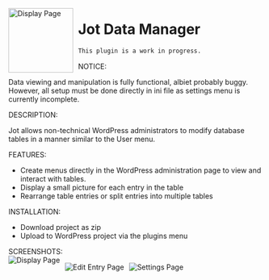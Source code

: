 
<img src="https://i.imgur.com/E3D0T2A.png"
     alt="Display Page"
     height="128"
     style="float: left; margin-right: 10px;" />
     
# Jot Data Manager

```diff
This plugin is a work in progress.
```

NOTICE:<br/>
<p>Data viewing and manipulation is fully functional, albiet probably buggy.
However, all setup must be done directly in ini file as
settings menu is currently incomplete.</p>

DESCRIPTION:<br/>
<p>Jot allows non-technical WordPress administrators to modify database
tables in a manner similar to the User menu.</p>

FEATURES:<br/>
* Create menus directly in the WordPress administration page to view and interact with tables.
* Display a small picture for each entry in the table
* Rearrange table entries or split entries into multiple tables

INSTALLATION:<br/>
* Download project as zip
* Upload to WordPress project via the plugins menu

SCREENSHOTS:<br/>
<img src="https://i.imgur.com/hVwzv1k.png"
     alt="Display Page"
     style="float: left; margin-right: 10px;" />

<img src="https://i.imgur.com/ow5Nrwb.png"
     alt="Edit Entry Page"
     style="float: left; margin-right: 10px;" />
     
<img src="https://i.imgur.com/WotPT4w.png"
     alt="Settings Page"
     style="float: left; margin-right: 10px;" />
